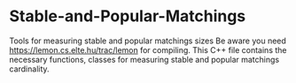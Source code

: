# Stable-and-Popular-Matchings
Tools for measuring stable and popular matchings sizes
Be aware you need https://lemon.cs.elte.hu/trac/lemon for compiling. 
This C++ file contains the necessary functions, classes for measuring stable and popular matchings cardinality.
